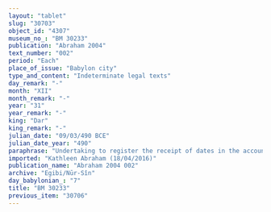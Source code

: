 ```yaml
---
layout: "tablet"
slug: "30703"
object_id: "4307"
museum_no_: "BM 30233"
publication: "Abraham 2004"
text_number: "002"
period: "Each"
place_of_issue: "Babylon city"
type_and_content: "Indeterminate legal texts"
day_remark: "-"
month: "XII"
month_remark: "-"
year: "31"
year_remark: "-"
king: "Dar"
king_remark: "-"
julian_date: "09/03/490 BCE"
julian_date_year: "490"
paraphrase: "Undertaking to register the receipt of dates in the accounts of the temple of Bēl. Paid by the head of the Egibi family on behalf of a third party.<br /> Concerns 50 kor of dates, a partial payment (<em>la gamru</em>), property (<em>makkū</em><em>ru</em>) of the temple of Bēl in &Scaron;ahrīnu. <strong>A</strong> should register the dates in the accounts of the temple of Bēl (<em>lē&#39;&ucirc; &scaron;a Bēl</em>) on behalf of (<em>ana muhhi</em>) <strong>C<sub>1</sub></strong> and <strong>C<sub>2</sub></strong>, and show (the receipt) to<strong> B</strong> (<em>u&scaron;uzzu-kalāmu</em>) by the end of the month. Names of 4 witnesses and the scribe.<br /> <br /> <strong>A</strong>=Nab&ucirc;-bullissu/Murānu//Pahāru;&nbsp;<strong>B</strong>=&Scaron;irik/Iddinaya//Egibi (=Marduk-nāṣir-apli/Itti-Marduk-balāṭu//Egibi);&nbsp;<strong>C<sub>1</sub></strong>=Dahh&ucirc;a;&nbsp;<strong>C<sub>2</sub></strong>=Bēl-aplu-iddin"
imported: "Kathleen Abraham (18/04/2016)"
publication_name: "Abraham 2004 002"
archive: "Egibi/Nūr-Sîn"
day_babylonian_: "7"
title: "BM 30233"
previous_item: "30706"
---
```

